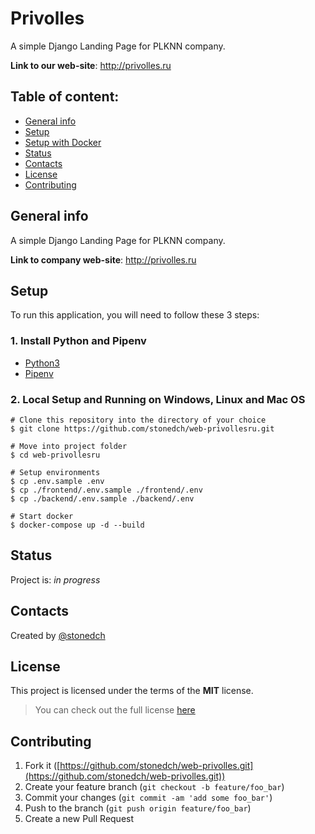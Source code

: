 # Privolles

A simple Django Landing Page for PLKNN company.

**Link to our web-site**: http://privolles.ru

## Table of content:

* [General info](#general-info)
* [Setup](#setup)
* [Setup with Docker](#setup-with-docker)
* [Status](#status)
* [Contacts](#contacts)
* [License](#license)
* [Contributing](#contributing)

## General info

A simple Django Landing Page for PLKNN company.

**Link to company web-site**: http://privolles.ru

## Setup

To run this application, you will need to follow these 3 steps:

### 1. Install Python and Pipenv

- [Python3](https://www.python.org/downloads/)
- [Pipenv](https://pipenv-es.readthedocs.io/es/stable/)

### 2. Local Setup and Running on Windows, Linux and Mac OS

```console
# Clone this repository into the directory of your choice
$ git clone https://github.com/stonedch/web-privollesru.git

# Move into project folder
$ cd web-privollesru

# Setup environments
$ cp .env.sample .env
$ cp ./frontend/.env.sample ./frontend/.env
$ cp ./backend/.env.sample ./backend/.env

# Start docker
$ docker-compose up -d --build
```

## Status

Project is: _in progress_

## Contacts

Created by [@stonedch](https://github.com/stonedch)

## License

This project is licensed under the terms of the **MIT** license.

> You can check out the full license [here](https://github.com/stonedch/web-privolles/blob/main/LICENSE)

## Contributing

1. Fork it ([https://github.com/stonedch/web-privolles.git](https://github.com/stonedch/web-privolles.git))
2. Create your feature branch (`git checkout -b feature/foo_bar`)
3. Commit your changes (`git commit -am 'add some foo_bar'`)
4. Push to the branch (`git push origin feature/foo_bar`)
5. Create a new Pull Request
